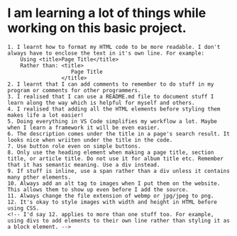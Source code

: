 # I am learning a lot of things while working on this basic project.
    1. I learnt how to format my HTML code to be more readable. I don't always have to enclose the text in it's own line. For example: 
        Using <title>Page Title</title>
        Rather than: <title>
                        Page Title
                     </title>
    2. I learnt that I can add comments to remember to do stuff in my program or comments for other programmers.
    3. I realised that I can use a README.md file to document stuff I learn along the way which is helpful for myself and others.
    4. I realised that adding all the HTML elements before styling them makes life a lot easier!
    5. Doing everything in VS Code simplifies my workflow a lot. Maybe when I learn a framework it will be even easier.
    6. The description comes under the title in a page's search result. It looks nice when wriiten under the title in the code.
    7. Use button role even on simple buttons.
    8. Only use the heading element when making a page title, section title, or article title. Do not use it for album title etc. Remember that it has semantic meaning. Use a div instead.
    9. If stuff is inline, use a span rather than a div unless it contains many pther elements.
    10. Always add an alt tag to images when I put them on the website. This allows them to show up even before I add the source.
    11. Always change the file extension of webmp or jpg/jpeg to png.
    12. It's okay to style images with width and height in HTML before using CSS.
    <!-- I'd say 12. applies to more than one stuff too. For example, using divs to add elements to their own line rather than styling it as a block element. -->